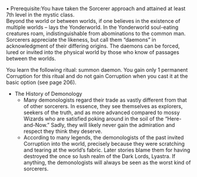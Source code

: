 • Prerequisite:You have taken the Sorcerer approach and attained at least 7th level in the mystic class.  
Beyond the world  or between worlds, if one believes in the existence of multiple worlds – lays the Yonderworld. In the Yonderworld soul-eating creatures roam, indistinguishable from abominations to the common man. Sorcerers appreciate the likeness, but call them “daemons” in acknowledgment of their differing origins. The daemons can be forced, lured or invited into the physical world by those who know of passages between the worlds.

You learn the following ritual: summon daemon. You gain only 1 permanent Corruption for this ritual and do not gain Corruption when you cast it at the basic option (see page 206).


- The History of Demonology
	- Many demonologists regard their trade as vastly different from that of other sorcerers. In essence, they see themselves as explorers, seekers of the truth, and as more advanced compared to mossy Wizards who are satisfied poking around in the soil of the “Here-and-Now.” Sadly, they will likely never gain the admiration and respect they think they deserve.
	- According to many legends, the demonologists of the past invited Corruption into the world, precisely because they were scratching and tearing at the world’s fabric. Later stories blame them for having destroyed the once so lush realm of the Dark Lords, Lyastra. If anything, the demonologists will always be seen as the worst kind of sorcerers.